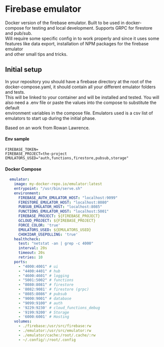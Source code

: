 # Firebase emulator

Docker version of the firebase emulator. Built to be used in docker-compose for testing and local development. Supports GRPC for firestore and pub/sub.  
Will require some specific config in to work properly and since it uses some features like data export, installation of NPM packages for the firebase emulator  
and other small tips and tricks. 

## Initial setup
In your repository you should have a firebase directory at the root of the docker-compose.yaml, it should contain all your different emulator folders and tests.  
This will be linked to your container and will be installed and tested. You will also need a .env file or paste the values into the compose to substitute the default  
environment variables in the compose file. 
Emulators used is a csv list of emulators to start up during the initial phase.

Based on an work from Rowan Lawrence.

#### Env sample

```dotenv
FIREBASE_TOKEN=
FIREBASE_PROJECT=the-project
EMULATORS_USED="auth,functions,firestore,pubsub,storage"
```

#### Docker Compose

```yaml
  emulator:
    image: my-docker-repo.io/emulator:latest
    entrypoint: "/usr/bin/serve.sh"
    environment:
      FIREBASE_AUTH_EMULATOR_HOST: "localhost:9099"
      FIRESTORE_EMULATOR_HOST: "localhost:8080"
      PUBSUB_EMULATOR_HOST: "localhost:8085"
      FUNCTIONS_EMULATOR_HOST: "localhost:5001"
      FIREBASE_PROJECT: ${FIREBASE_PROJECT}
      GCLOUD_PROJECT: ${FIREBASE_PROJECT}
      FORCE_COLOR: 'true'
      EMULATORS_USED: ${EMULATORS_USED}
      CHOKIDAR_USEPOLLING: 'true'
    healthcheck:
      test: "netstat -an | grep -c 4000"
      interval: 20s
      timeout: 20s
      retries: 10
    ports:
      - "4000:4001" # ui
      - "4400:4401" # hub
      - "4600:4601" # logging
      - "5001:5002" # functions
      - "8080:8081" # firestore
      - '8082:9081' # firestore (grpc)
      - "8085:8086" # pubsub
      - "9000:9001" # database
      - "9099:9100" # auth
      - '9229:9230' # cloud_functions_debug
      - '9199:9200' # Storage
      - '6000:6001' # Hosting
    volumes:
      - ./firebase:/usr/src/firebase:rw
      - ./emulator:/usr/src/emulator:rw
      - ./emulator/cache:/root/.cache/:rw
      - ~/.config/:/root/.config
```
